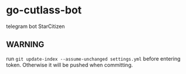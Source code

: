 # go-cutlass-bot
telegram bot StarCitizen

## WARNING
run `git update-index --assume-unchanged settings.yml` before entering token. Otherwise it will be pushed when committing.
